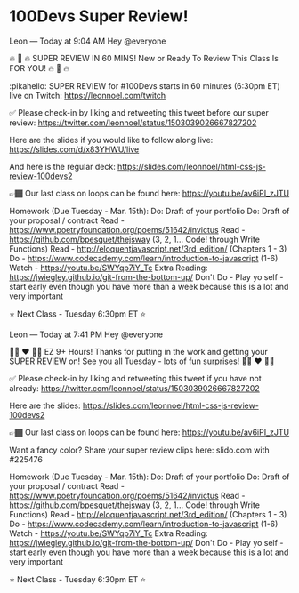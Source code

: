 # 100Devs Super Review!

Leon — Today at 9:04 AM
Hey @everyone

🔥 🎉 🔥 SUPER REVIEW IN 60 MINS! New or Ready To Review This Class Is FOR YOU! 🔥 🎉 🔥 

:pikahello:  SUPER REVIEW for #100Devs starts in 60 minutes (6:30pm ET) live on Twitch: https://leonnoel.com/twitch


✅ Please check-in by liking and retweeting this tweet before our super review: https://twitter.com/leonnoel/status/1503039026667827202


Here are the slides if you would like to follow along live: https://slides.com/d/x83YHWU/live

And here is the regular deck: https://slides.com/leonnoel/html-css-js-review-100devs2


👉🏾  Our last class on loops can be found here: https://youtu.be/av6iPI_zJTU


Homework (Due Tuesday - Mar. 15th):
Do: Draft of your portfolio
Do: Draft of your proposal / contract
Read - https://www.poetryfoundation.org/poems/51642/invictus
Read - https://github.com/bpesquet/thejsway (3, 2, 1... Code! through Write Functions)
Read - http://eloquentjavascript.net/3rd_edition/ (Chapters 1 - 3)
Do - https://www.codecademy.com/learn/introduction-to-javascript (1-6)
Watch - https://youtu.be/SWYqp7iY_Tc
Extra Reading: https://jwiegley.github.io/git-from-the-bottom-up/
Don't Do - Play yo self - start early even though you have more than a week because this is a lot and very important

⭐ Next Class - Tuesday 6:30pm ET ⭐





Leon — Today at 7:41 PM
Hey @everyone

🙏🏾 ❤️ 🙏🏾  EZ 9+ Hours! Thanks for putting in the work and getting your SUPER REVIEW on! See you all Tuesday - lots of fun surprises! 🙏🏾 ❤️ 🙏🏾 


✅  Please check-in by liking and retweeting this tweet if you have not already: https://twitter.com/leonnoel/status/1503039026667827202


Here are the slides: https://slides.com/leonnoel/html-css-js-review-100devs2


👉🏾 Our last class on loops can be found here: https://youtu.be/av6iPI_zJTU


Want a fancy color? Share your super review clips here: slido.com with #225476


Homework (Due Tuesday - Mar. 15th):
Do: Draft of your portfolio
Do: Draft of your proposal / contract
Read - https://www.poetryfoundation.org/poems/51642/invictus
Read - https://github.com/bpesquet/thejsway (3, 2, 1... Code! through Write Functions)
Read - http://eloquentjavascript.net/3rd_edition/ (Chapters 1 - 3)
Do - https://www.codecademy.com/learn/introduction-to-javascript (1-6)
Watch - https://youtu.be/SWYqp7iY_Tc
Extra Reading: https://jwiegley.github.io/git-from-the-bottom-up/
Don't Do - Play yo self - start early even though you have more than a week because this is a lot and very important

⭐  Next Class - Tuesday 6:30pm ET ⭐ 






